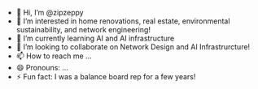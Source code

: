 - 👋 Hi, I’m @zipzeppy
- 👀 I’m interested in home renovations, real estate, environmental sustainability, and network engineering!
- 🌱 I’m currently learning AI and AI infrastructure
- 💞️ I’m looking to collaborate on Network Design and AI Infrastrurcture!
- 📫 How to reach me ...
- 😄 Pronouns: ...
- ⚡ Fun fact: I was a balance board rep for a few years! 

<!---
zipzeppy/zipzeppy is a ✨ special ✨ repository because its `README.md` (this file) appears on your GitHub profile.
You can click the Preview link to take a look at your changes.
--->

